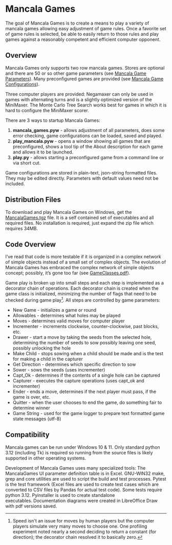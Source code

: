 # Mancala Games #
The goal of Mancala Games is to create a means to play a variety of mancala games allowing easy adjustment of game rules. Once a favorite set of game rules is selected, be able to easily return to those rules and play games against a reasonably competent and efficient computer opponent.

## Overview ##

Mancala Games only supports two row mancala games. Stores are optional and there are 50 or so other game parameters (see [Mancala Game Parameters](https://html-preview.github.io/?url=https://github.com/StoneShark/MancalaGames/blob/main/docs/game_params.html)).  Many preconfigured games are provided (see [Mancala Game Configurations](https://html-preview.github.io/?url=https://github.com/StoneShark/MancalaGames/blob/main/docs/about_games.html)). 

Three computer players are provided: Negamaxer can only be used in games with alternating turns and is a slightly optimized version of the MiniMaxer. The Monte Carlo Tree Search works best for games in which it is hard to configure the MiniMaxer scorer.

There are 3 ways to startup Mancala Games:

1. **mancala_games.pyw** - allows adjustment of all parameters, does some error checking, game configurations can be loaded, saved and played.
1. **play_mancala.pyw** - opens a window showing all games that are preconfigured, shows a tool tip of the About description for each game and allows it to be launched.
1. **play.py** - allows starting a preconfigured game from a command line or via short cut.

Game configurations are stored in plain-text, json-string formatted files. They may be edited directly. Parameters with default values need not be included.

## Distribution Files ##

To download and play Mancala Games on Windows, get the [MancalaGames.tgz](https://github.com/StoneShark/MancalaGames/blob/main/MancalaGames.tgz) file. It is a 
self contained set of executables and all required files. No installation is
required, just expand the zip file which requires 34MB.

## Code Overview ##
I’ve read that code is more testable if it is organized in a complex network of simple objects instead of a small set of complex objects. The evolution of Mancala Games has embraced the complex network of simple objects concept; possibly, it’s gone too far (see [GameClasses.pdf](https://github.com/StoneShark/MancalaGames/blob/main/docs/GameClasses.pdf)).

Game play is broken up into small steps and each step is implemented as a decorator chain of operations. Each decorator chain is created when the game class is initialized, minimizing the number of flags that need to be checked during game play[^1]. All steps are controlled by game parameters:


* New Game - initializes a game or round
* Allowables - determines what holes may be played
* Moves - determines valid moves for computer player
* Incrementer - increments clockwise, counter-clockwise, past blocks, etc.
* Drawer - start a move by taking the seeds from the selected hole, determining the number of seeds to sow possibly leaving one seed, possibly unlocking the hole
* Make Child - stops sowing when a child should be made and is the test for making a child in the capturer
* Get Direction - determines which specific direction to sow 
* Sower - sows the seeds (uses incrementer)
* Capt_Ok - determines if the contents of a single hole can be captured
* Capturer - executes the capture operations (uses capt_ok and incrementer)
* Ender - ends a move, determines if the next player must pass, if the game is over, etc.
* Quitter - when the user chooses to end the game, do something fair to determine winner
* Game String - used for the game logger to prepare text formatted game state messages (utf-8)

## Compatibility ##
Mancala games can be run under Windows 10 & 11. Only standard python 3.12 (including Tk) is required so running from the source files is likely supported in other operating systems.

Development of Mancala Games uses many specialized tools: The MancalaGames UI parameter definition table is in Excel. GNU-WIN32 make, grep and core utilities are used to script the build and test processes. Pytest is the test framework (Excel files are used to create test cases which are converted to CSV files by Pandas for actual test code). Some tests require python 3.12. Pyinstaller is used to create standalone executables. Documentation diagrams were created in LibreOffice Draw with pdf versions saved.


[^1]: Speed isn't an issue for moves by human players but the computer players simulate very many moves to choose one. One profiling experiment noted nearly a second deciding to return a constant (for direction); the decorator chain resolved it to basically zero.

